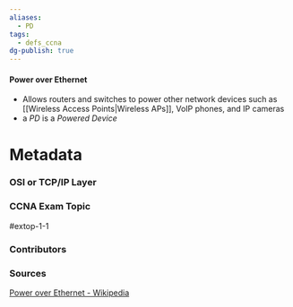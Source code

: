```yaml
---
aliases:
  - PD
tags:
  - defs_ccna
dg-publish: true
---
```

#### Power over Ethernet
- Allows routers and switches to power other network devices such as [[Wireless Access Points|Wireless APs]], VoIP phones, and IP cameras
- a *PD* is a *Powered Device*






# Metadata
### OSI or TCP/IP Layer

### CCNA Exam Topic
#extop-1-1 
### Contributors

### Sources
[Power over Ethernet - Wikipedia](https://en.wikipedia.org/wiki/Power_over_Ethernet)
